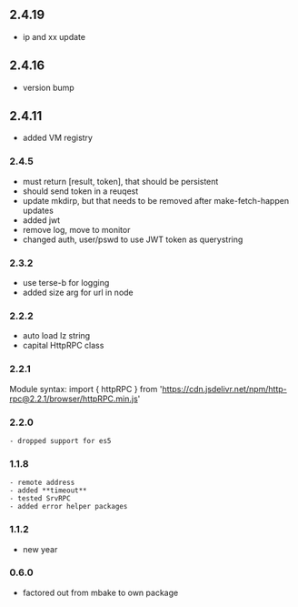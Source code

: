 

## 2.4.19
- ip and xx update

## 2.4.16
- version bump

## 2.4.11
- added VM registry

### 2.4.5
- must return [result, token], that should be persistent
- should send token in a reuqest
- update mkdirp, but that needs to be removed after make-fetch-happen updates
- added jwt
- remove log, move to monitor
- changed auth, user/pswd to use JWT token as querystring

### 2.3.2
- use terse-b for logging
- added size arg for url in node

### 2.2.2
- auto load lz string
- capital HttpRPC class

### 2.2.1
  Module syntax:
  import { httpRPC } from 'https://cdn.jsdelivr.net/npm/http-rpc@2.2.1/browser/httpRPC.min.js'

  ### 2.2.0
    - dropped support for es5
 
 ### 1.1.8
    - remote address
    - added **timeout**
    - tested SrvRPC
    - added error helper packages

### 1.1.2
- new year

### 0.6.0
- factored out from mbake to own package

